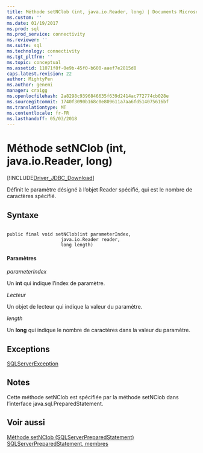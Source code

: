 ```yaml
---
title: Méthode setNClob (int, java.io.Reader, long) | Documents Microsoft
ms.custom: ''
ms.date: 01/19/2017
ms.prod: sql
ms.prod_service: connectivity
ms.reviewer: ''
ms.suite: sql
ms.technology: connectivity
ms.tgt_pltfrm: ''
ms.topic: conceptual
ms.assetid: 11071f8f-0e9b-45f0-b600-aaef7e2815d8
caps.latest.revision: 22
author: MightyPen
ms.author: genemi
manager: craigg
ms.openlocfilehash: 2a8298c9396846635f639d2414ac772774cb028e
ms.sourcegitcommit: 1740f3090b168c0e809611a7aa6fd514075616bf
ms.translationtype: MT
ms.contentlocale: fr-FR
ms.lasthandoff: 05/03/2018
---
```

# <a name="setnclob-method-int-javaioreader-long"></a>Méthode setNClob (int, java.io.Reader, long)
[!INCLUDE[Driver_JDBC_Download](../../../includes/driver_jdbc_download.md)]

  Définit le paramètre désigné à l’objet Reader spécifié, qui est le nombre de caractères spécifié.  
  
## <a name="syntax"></a>Syntaxe  
  
```  
  
public final void setNClob(int parameterIndex,  
                    java.io.Reader reader,  
                    long length)  
```  
  
#### <a name="parameters"></a>Paramètres  
 *parameterIndex*  
  
 Un **int** qui indique l’index de paramètre.  
  
 *Lecteur*  
  
 Un objet de lecteur qui indique la valeur du paramètre.  
  
 *length*  
  
 Un **long** qui indique le nombre de caractères dans la valeur du paramètre.  
  
## <a name="exceptions"></a>Exceptions  
 [SQLServerException](../../../connect/jdbc/reference/sqlserverexception-class.md)  
  
## <a name="remarks"></a>Notes  
 Cette méthode setNClob est spécifiée par la méthode setNClob dans l’interface java.sql.PreparedStatement.  
  
## <a name="see-also"></a>Voir aussi  
 [Méthode setNClob &#40;SQLServerPreparedStatement&#41;](../../../connect/jdbc/reference/setnclob-method-sqlserverpreparedstatement.md)   
 [SQLServerPreparedStatement, membres](../../../connect/jdbc/reference/sqlserverpreparedstatement-members.md)  
  
  
